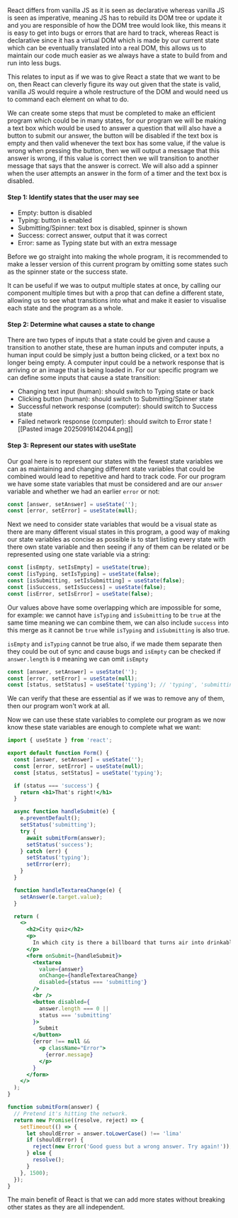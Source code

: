 React differs from vanilla JS as it is seen as declarative whereas vanilla JS is seen as imperative, meaning JS has to rebuild its DOM tree or update it and you are responsible of how the DOM tree would look like, this means it is easy to get into bugs or errors that are hard to track, whereas React is declarative since it has a virtual DOM which is made by our current state which can be eventually translated into a real DOM, this allows us to maintain our code much easier as we always have a state to build from and run into less bugs.

This relates to input as if we was to give React a state that we want to be on, then React can cleverly figure its way out given that the state is valid, vanilla JS would require a whole restructure of the DOM and would need us to command each element on what to do.

We can create some steps that must be completed to make an efficient program which could be in many states, for our program we will be making a text box which would be used to answer a question that will also have a button to submit our answer, the button will be disabled if the text box is empty and then valid whenever the text box has some value, if the value is wrong when pressing the button, then we will output a message that this answer is wrong, if this value is correct then we will transition to another message that says that the answer is correct. We will also add a spinner when the user attempts an answer in the form of a timer and the text box is disabled.
#### Step 1: Identify states that the user may see
- Empty: button is disabled
- Typing: button is enabled
- Submitting/Spinner: text box is disabled, spinner is shown
- Success: correct answer, output that it was correct
- Error: same as Typing state but with an extra message

Before we go straight into making the whole program, it is recommended to make a lesser version of this current program by omitting some states such as the spinner state or the success state.

It can be useful if we was to output multiple states at once, by calling our component multiple times but with a prop that can define a different state, allowing us to see what transitions into what and make it easier to visualise each state and the program as a whole.
#### Step 2: Determine what causes a state to change
There are two types of inputs that a state could be given and cause a transition to another state, these are human inputs and computer inputs, a human input could be simply just a button being clicked, or a text box no longer being empty. A computer input could be a network response that is arriving or an image that is being loaded in. For our specific program we can define some inputs that cause a state transition:
- Changing text input (human): should switch to Typing state or back
- Clicking button (human): should switch to Submitting/Spinner state
- Successful network response (computer): should switch to Success state
- Failed network response (computer): should switch to Error state
![[Pasted image 20250916142044.png]]
#### Step 3: Represent our states with useState
Our goal here is to represent our states with the fewest state variables we can as maintaining and changing different state variables that could be combined would lead to repetitive and hard to track code. For our program we have some state variables that must be considered and are our `answer` variable and whether we had an earlier `error` or not: 
```jsx
const [answer, setAnswer] = useState('');
const [error, setError] = useState(null);
```
Next we need to consider state variables that would be a visual state as there are many different visual states in this program, a good way of making our state variables as concise as possible is to start listing every state with there own state variable and then seeing if any of them can be related or be represented using one state variable via a string:
```jsx
const [isEmpty, setIsEmpty] = useState(true);  
const [isTyping, setIsTyping] = useState(false);  
const [isSubmitting, setIsSubmitting] = useState(false);  
const [isSuccess, setIsSuccess] = useState(false);  
const [isError, setIsError] = useState(false);
```

Our values above have some overlapping which are impossible for some, for example: we cannot have `isTyping` and `isSubmitting` to be `true` at the same time meaning we can combine them, we can also include `success` into this merge as it cannot be `true` while `isTyping` and `isSubmitting` is also true.

`isEmpty` and `isTyping` cannot be true also, if we made them separate then they could be out of sync and cause bugs and `isEmpty` can be checked if `answer.length` is `0` meaning we can omit `isEmpty`
```jsx
const [answer, setAnswer] = useState('');  
const [error, setError] = useState(null);  
const [status, setStatus] = useState('typing'); // 'typing', 'submitting', or 'success'
```
We can verify that these are essential as if we was to remove any of them, then our program won't work at all.

Now we can use these state variables to complete our program as we now know these state variables are enough to complete what we want:
```jsx
import { useState } from 'react';

export default function Form() {
  const [answer, setAnswer] = useState('');
  const [error, setError] = useState(null);
  const [status, setStatus] = useState('typing');

  if (status === 'success') {
    return <h1>That's right!</h1>
  }

  async function handleSubmit(e) {
    e.preventDefault();
    setStatus('submitting');
    try {
      await submitForm(answer);
      setStatus('success');
    } catch (err) {
      setStatus('typing');
      setError(err);
    }
  }

  function handleTextareaChange(e) {
    setAnswer(e.target.value);
  }

  return (
    <>
      <h2>City quiz</h2>
      <p>
        In which city is there a billboard that turns air into drinkable water?
      </p>
      <form onSubmit={handleSubmit}>
        <textarea
          value={answer}
          onChange={handleTextareaChange}
          disabled={status === 'submitting'}
        />
        <br />
        <button disabled={
          answer.length === 0 ||
          status === 'submitting'
        }>
          Submit
        </button>
        {error !== null &&
          <p className="Error">
            {error.message}
          </p>
        }
      </form>
    </>
  );
}

function submitForm(answer) {
  // Pretend it's hitting the network.
  return new Promise((resolve, reject) => {
    setTimeout(() => {
      let shouldError = answer.toLowerCase() !== 'lima'
      if (shouldError) {
        reject(new Error('Good guess but a wrong answer. Try again!'));
      } else {
        resolve();
      }
    }, 1500);
  });
}
```

The main benefit of React is that we can add more states without breaking other states as they are all independent.
